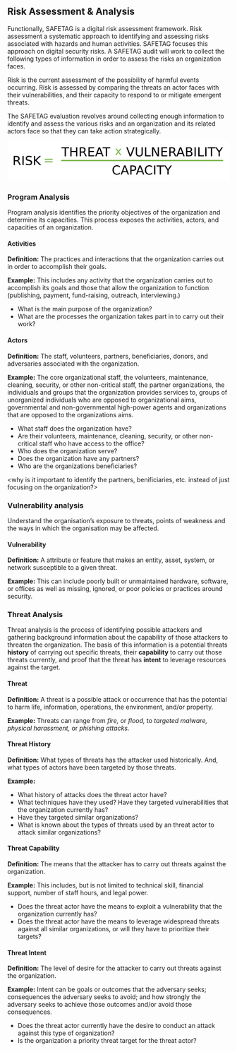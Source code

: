 ## Risk Assessment & Analysis

Functionally, SAFETAG is a digital risk assessment framework. Risk assessment a systematic approach to identifying and assessing risks associated with hazards and human activities. SAFETAG focuses this approach on digital security risks. A SAFETAG audit will work to collect the following types of information in order to assess the risks an organization faces.

Risk is the current assessment of the possibility of harmful events occurring. Risk is assessed by comparing the threats an actor faces with their vulnerabilities, and their capacity to respond to or mitigate emergent threats.

The SAFETAG evaluation revolves around collecting enough information to identify and assess the various risks and an organization and its related actors face so that they can take action strategically.

![The Risk Equation](content/images/risk_equation.svg)


### Program Analysis

Program analysis identifies the priority objectives of the organization and determine its capacities. This process exposes the activities, actors, and capacities of an organization. 

#### Activities

**Definition:** The practices and interactions that the organization carries out in order to accomplish their goals.

**Example:** This includes any activity that the organization carries out to accomplish its goals and those that allow the organization to function (publishing, payment, fund-raising, outreach, interviewing.)

* What is the main purpose of the organization?
* What are the processes the organization takes part in to carry out their work?

#### Actors

**Definition:** The staff, volunteers, partners, beneficiaries, donors, and adversaries associated with the organization.

**Example:** The core organizational staff, the volunteers, maintenance, cleaning, security, or other non-critical staff, the partner organizations, the individuals and groups that the organization provides services to, groups of unorganized individuals who are opposed to organizational aims, governmental and non-governmental high-power agents and organizations that are opposed to the organizations aims.

* What staff does the organization have?
* Are their volunteers, maintenance, cleaning, security, or other non-critical staff who have access to the office?
* Who does the organization serve?
* Does the organization have any partners?
* Who are the organizations beneficiaries?

<why is it important to identify the partners, benificiaries, etc. instead of just focusing on the organization?>

### Vulnerability analysis

Understand the organisation’s exposure to threats, points of weakness and the ways in which the organisation may be affected.

#### Vulnerability

**Definition:** A attribute or feature that makes an entity, asset, system, or network susceptible to a given threat.

**Example:** This can include poorly built or unmaintained hardware, software, or offices as well as missing, ignored, or poor policies or practices around security.

### Threat Analysis

Threat analysis is the process of identifying possible attackers and gathering background information about the capability of those attackers to threaten the organization. The basis of this information is a potential threats **history** of carrying out specific threats, their **capability** to carry out those threats currently, and proof that the threat has **intent** to leverage resources against the target.

#### Threat

**Definition:** A threat is a possible attack or occurrence that has the potential to harm life, information, operations, the environment, and/or property.

**Example:** Threats can range from *fire,* or *flood,* to *targeted malware,* *physical harassment,* or *phishing attacks.*

#### Threat History

**Definition:** What types of threats has the attacker used historically. And, what types of actors have been targeted by those threats. 

**Example:**

* What history of attacks does the threat actor have?
* What techniques have they used? Have they targeted vulnerabilities that the organization currently has?
* Have they targeted similar organizations?
* What is known about the types of threats used by an threat actor to attack similar organizations?

#### Threat Capability

**Definition:** The means that the attacker has to carry out threats against the organization.

**Example:** This includes, but is not limited to technical skill, financial support, number of staff hours, and legal power.

* Does the threat actor have the means to exploit a vulnerability that the organization currently has?
* Does the threat actor have the means to leverage widespread threats against all similar organizations, or will they have to prioritize their targets?

#### Threat Intent

**Definition:** The level of desire for the attacker to carry out threats against the organization.

**Example:** Intent can be goals or outcomes that the adversary seeks; consequences the adversary seeks to avoid; and how strongly the adversary seeks to achieve those outcomes and/or avoid those consequences.

* Does the threat actor currently have the desire to conduct an attack against this type of organization?
* Is the organization a priority threat target for the threat actor? 
